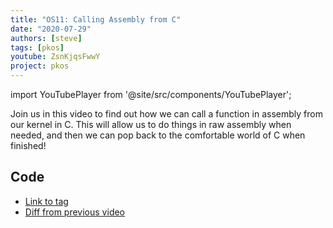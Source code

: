 ```yaml
---
title: "OS11: Calling Assembly from C"
date: "2020-07-29"
authors: [steve]
tags: [pkos]
youtube: ZsnKjqsFwwY
project: pkos
---
```


import YouTubePlayer from '@site/src/components/YouTubePlayer';

<YouTubePlayer youtubeLink={frontmatter.youtube} />

Join us in this video to find out how we can call a function in assembly from our kernel in C. This will allow us to do things in raw assembly when needed, and then we can pop back to the comfortable world of C when finished!

<!--truncate-->

## Code

- [Link to tag](https://github.com/pagekeysolutions/pkos/releases/tag/vid%2Fos011)
- [Diff from previous video](https://github.com/pagekeysolutions/pkos/compare/vid/os010..vid/os011)

